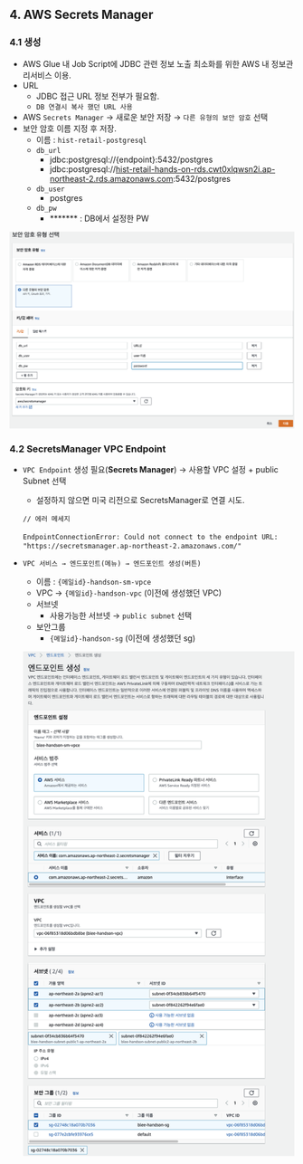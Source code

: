 ## 4. AWS Secrets Manager

### 4.1 생성

- AWS Glue 내 Job Script에 JDBC 관련 정보 노출 최소화를 위한 AWS 내 정보관리서비스 이용.
- URL
    - JDBC 접근 URL 정보 전부가 필요함.
    - `DB 연결시 복사 했던 URL 사용`
- AWS `Secrets Manager` → 새로운 보안 저장 → `다른 유형의 보안 암호` 선택
- 보안 암호 이름 지정 후 저장.
    - 이름 : `hist-retail-postgresql`
    - `db_url`
        - jdbc:postgresql://{endpoint}:5432/postgres
        - jdbc:postgresql://[hist-retail-hands-on-rds.cwt0xlqwsn2i.ap-northeast-2.rds.amazonaws.com](http://hist-retail-hands-on-rds.cwt0xlqwsn2i.ap-northeast-2.rds.amazonaws.com/):5432/postgres
    - `db_user`
        - postgres
    - `db_pw`
        - ******* : DB에서 설정한 PW

![Untitled](../img/Untitled%2018.png)

### 4.2 SecretsManager VPC Endpoint

- `VPC Endpoint` 생성 필요(**Secrets Manager**) → 사용할 VPC 설정 + public Subnet 선택
    - 설정하지 않으면 미국 리전으로 SecretsManager로 연결 시도.
    
    ```
    // 에러 메세지
    
    EndpointConnectionError: Could not connect to the endpoint URL: "https://secretsmanager.ap-northeast-2.amazonaws.com/"
    ```
    
- `VPC 서비스 → 엔드포인트(메뉴) → 엔드포인트 생성(버튼)`
    - 이름 : `{메일id}-handson-sm-vpce`
    - VPC → `{메일id}-handson-vpc` (이전에 생성했던 VPC)
    - 서브넷
        - 사용가능한 서브넷 → `public subnet` 선택
    - 보안그룹
        - `{메일id}-handson-sg` (이전에 생성했던 sg)
    
    ![Untitled](../img/Untitled%2019.png)
